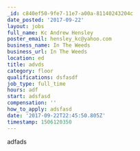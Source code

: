 ```yaml
---
_id: c840ef50-9fe7-11e7-a00a-81140243204c
date_posted: '2017-09-22'
layout: jobs
full_name: Kc Andrew Hensley
poster_email: hensley_kc@yahoo.com
business_name: In The Weeds
business_url: In The Weeds
location: ed
title: advds
category: floor
qualifications: dsfasdf
job_type: full_time
hours: adf
start: adsfasd
compensation: ''
how_to_apply: adsfasd
date: '2017-09-22T22:45:50.805Z'
timestamp: 1506120350
---
```

adfads
